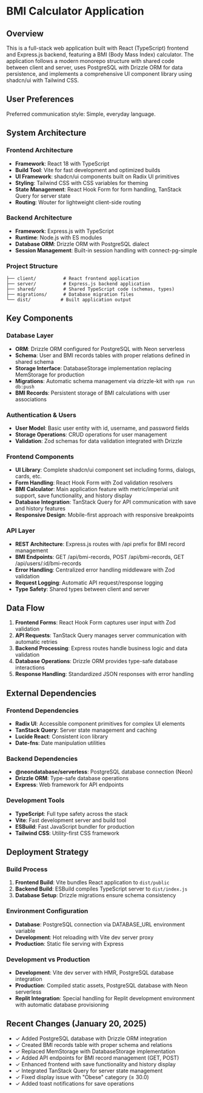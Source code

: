# BMI Calculator Application

## Overview

This is a full-stack web application built with React (TypeScript) frontend and Express.js backend, featuring a BMI (Body Mass Index) calculator. The application follows a modern monorepo structure with shared code between client and server, uses PostgreSQL with Drizzle ORM for data persistence, and implements a comprehensive UI component library using shadcn/ui with Tailwind CSS.

## User Preferences

Preferred communication style: Simple, everyday language.

## System Architecture

### Frontend Architecture
- **Framework**: React 18 with TypeScript
- **Build Tool**: Vite for fast development and optimized builds
- **UI Framework**: shadcn/ui components built on Radix UI primitives
- **Styling**: Tailwind CSS with CSS variables for theming
- **State Management**: React Hook Form for form handling, TanStack Query for server state
- **Routing**: Wouter for lightweight client-side routing

### Backend Architecture
- **Framework**: Express.js with TypeScript
- **Runtime**: Node.js with ES modules
- **Database ORM**: Drizzle ORM with PostgreSQL dialect
- **Session Management**: Built-in session handling with connect-pg-simple

### Project Structure
```
├── client/          # React frontend application
├── server/          # Express.js backend application  
├── shared/          # Shared TypeScript code (schemas, types)
├── migrations/      # Database migration files
└── dist/           # Built application output
```

## Key Components

### Database Layer
- **ORM**: Drizzle ORM configured for PostgreSQL with Neon serverless
- **Schema**: User and BMI records tables with proper relations defined in shared schema
- **Storage Interface**: DatabaseStorage implementation replacing MemStorage for production
- **Migrations**: Automatic schema management via drizzle-kit with `npm run db:push`
- **BMI Records**: Persistent storage of BMI calculations with user associations

### Authentication & Users
- **User Model**: Basic user entity with id, username, and password fields
- **Storage Operations**: CRUD operations for user management
- **Validation**: Zod schemas for data validation integrated with Drizzle

### Frontend Components
- **UI Library**: Complete shadcn/ui component set including forms, dialogs, cards, etc.
- **Form Handling**: React Hook Form with Zod validation resolvers
- **BMI Calculator**: Main application feature with metric/imperial unit support, save functionality, and history display
- **Database Integration**: TanStack Query for API communication with save and history features
- **Responsive Design**: Mobile-first approach with responsive breakpoints

### API Layer
- **REST Architecture**: Express.js routes with /api prefix for BMI record management
- **BMI Endpoints**: GET /api/bmi-records, POST /api/bmi-records, GET /api/users/:id/bmi-records
- **Error Handling**: Centralized error handling middleware with Zod validation
- **Request Logging**: Automatic API request/response logging
- **Type Safety**: Shared types between client and server

## Data Flow

1. **Frontend Forms**: React Hook Form captures user input with Zod validation
2. **API Requests**: TanStack Query manages server communication with automatic retries
3. **Backend Processing**: Express routes handle business logic and data validation
4. **Database Operations**: Drizzle ORM provides type-safe database interactions
5. **Response Handling**: Standardized JSON responses with error handling

## External Dependencies

### Frontend Dependencies
- **Radix UI**: Accessible component primitives for complex UI elements
- **TanStack Query**: Server state management and caching
- **Lucide React**: Consistent icon library
- **Date-fns**: Date manipulation utilities

### Backend Dependencies
- **@neondatabase/serverless**: PostgreSQL database connection (Neon)
- **Drizzle ORM**: Type-safe database operations
- **Express**: Web framework for API endpoints

### Development Tools
- **TypeScript**: Full type safety across the stack
- **Vite**: Fast development server and build tool
- **ESBuild**: Fast JavaScript bundler for production
- **Tailwind CSS**: Utility-first CSS framework

## Deployment Strategy

### Build Process
1. **Frontend Build**: Vite bundles React application to `dist/public`
2. **Backend Build**: ESBuild compiles TypeScript server to `dist/index.js`
3. **Database Setup**: Drizzle migrations ensure schema consistency

### Environment Configuration
- **Database**: PostgreSQL connection via DATABASE_URL environment variable
- **Development**: Hot reloading with Vite dev server proxy
- **Production**: Static file serving with Express

### Development vs Production
- **Development**: Vite dev server with HMR, PostgreSQL database integration
- **Production**: Compiled static assets, PostgreSQL database with Neon serverless
- **Replit Integration**: Special handling for Replit development environment with automatic database provisioning

## Recent Changes (January 20, 2025)
- ✓ Added PostgreSQL database with Drizzle ORM integration
- ✓ Created BMI records table with proper schema and relations
- ✓ Replaced MemStorage with DatabaseStorage implementation
- ✓ Added API endpoints for BMI record management (GET, POST)
- ✓ Enhanced frontend with save functionality and history display
- ✓ Integrated TanStack Query for server state management
- ✓ Fixed display issue with "Obese" category (≥ 30.0)
- ✓ Added toast notifications for save operations
